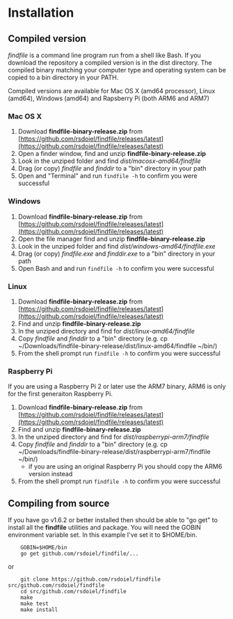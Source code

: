 
# Installation

## Compiled version

*findfile* is a command line program run from a shell like Bash. If you download the
repository a compiled version is in the dist directory. The compiled binary matching
your computer type and operating system can be copied to a bin directory in your PATH.

Compiled versions are available for Mac OS X (amd64 processor), Linux (amd64), Windows
(amd64) and Rapsberry Pi (both ARM6 and ARM7)

### Mac OS X

1. Download **findfile-binary-release.zip** from [https://github.com/rsdoiel/findfile/releases/latest](https://github.com/rsdoiel/findfile/releases/latest)
2. Open a finder window, find and unzip **findfile-binary-release.zip**
3. Look in the unziped folder and find *dist/macosx-amd64/findfile*
4. Drag (or copy) *findfile* and *finddir* to a "bin" directory in your path
5. Open and "Terminal" and run `findfile -h` to confirm you were successful

### Windows

1. Download **findfile-binary-release.zip** from [https://github.com/rsdoiel/findfile/releases/latest](https://github.com/rsdoiel/findfile/releases/latest)
2. Open the file manager find and unzip **findfile-binary-release.zip**
3. Look in the unziped folder and find *dist/windows-amd64/findfile.exe*
4. Drag (or copy) *findfile.exe* and *finddir.exe* to a "bin" directory in your path
5. Open Bash and and run `findfile -h` to confirm you were successful

### Linux

1. Download **findfile-binary-release.zip** from [https://github.com/rsdoiel/findfile/releases/latest](https://github.com/rsdoiel/findfile/releases/latest)
2. Find and unzip **findfile-binary-release.zip**
3. In the unziped directory and find for *dist/linux-amd64/findfile*
4. Copy *findfile* and *finddir* to a "bin" directory (e.g. cp ~/Downloads/findfile-binary-release/dist/linux-amd64/findfile ~/bin/)
5. From the shell prompt run `findfile -h` to confirm you were successful

### Raspberry Pi

If you are using a Raspberry Pi 2 or later use the ARM7 binary, ARM6 is only for the first generaiton Raspberry Pi.

1. Download **findfile-binary-release.zip** from [https://github.com/rsdoiel/findfile/releases/latest](https://github.com/rsdoiel/findfile/releases/latest)
2. Find and unzip **findfile-binary-release.zip**
3. In the unziped directory and find for *dist/raspberrypi-arm7/findfile*
4. Copy *findfile* and *finddir* to a "bin" directory (e.g. cp ~/Downloads/findfile-binary-release/dist/raspberrypi-arm7/findfile ~/bin/)
    + if you are using an original Raspberry Pi you should copy the ARM6 version instead
5. From the shell prompt run `findfile -h` to confirm you were successful


## Compiling from source

If you have go v1.6.2 or better installed then should be able to "go get" to install all the **findfile** utilities and
package. You will need the GOBIN environment variable set. In this example I've set it to $HOME/bin.

```
    GOBIN=$HOME/bin
    go get github.com/rsdoiel/findfile/...
```

or

```
    git clone https://github.com/rsdoiel/findfile src/github.com/rsdoiel/findfile
    cd src/github.com/rsdoiel/findfile
    make
    make test
    make install
```

